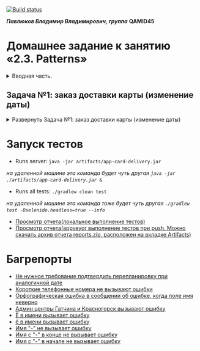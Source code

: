 [![Build status](https://ci.appveyor.com/api/projects/status/7qyu3pc2h9j4m8kj?svg=true)](https://ci.appveyor.com/project/PavlyukovVladimir/pavlyukovvvqamid45autotestingpatterns1)

***Павлюков Владимир Владимирович, группа*** **QAMID45**

# Домашнее задание к занятию «2.3. Patterns»

<details><summary>Вводная часть.</summary>

В качестве результата пришлите ссылку на ваш GitHub-проект в личном кабинете студента на сайте [netology.ru](https://netology.ru).

Все задачи этого занятия нужно делать **в разных репозиториях**.

[Шаблон для ДЗ](https://github.com/netology-code/aqa-code/tree/master/patterns).

**Важно**: если у вас что-то не получилось, то оформляйте issue [по установленным правилам](https://github.com/netology-code/aqa-homeworks/blob/master/report-requirements.md).

**Важно**: не делайте ДЗ всех занятий в одном репозитории. Иначе вам потом придётся достаточно сложно подключать системы Continuous integration.

## Как сдавать задачи

1. Инициализируйте на своём компьютере пустой Git-репозиторий.
1. Добавьте в него готовый файл [.gitignore](https://github.com/netology-code/aqa-homeworks/blob/master/.gitignore).
1. Добавьте в этот же каталог код ваших автотестов.
1. Сделайте необходимые коммиты.
1. Добавьте в каталог `artifacts` целевой сервис: `app-card-delivery.jar` для первой задачи, `app-ibank.jar` для второй задачи — см. раздел Настройка CI.
1. Создайте публичный репозиторий на GitHub и свяжите свой локальный репозиторий с удалённым.
1. Сделайте пуш — удостоверьтесь, что ваш код появился на GitHub.
1. Удостоверьтесь, что на AppVeyor сборка зелёная.
1. Поставьте бейджик сборки вашего проекта в файл README.md.
1. Ссылку на ваш проект отправьте в личном кабинете на сайте [netology.ru](https://netology.ru).
1. Задачи, отмеченные как необязательные, можно не сдавать, это не повлияет на получение зачёта.
1. Если вы обнаружили подозрительное поведение SUT, похожее на баг, создайте описание в issue на GitHub. [Придерживайтесь схемы при описании](https://github.com/netology-code/aqa-homeworks/blob/master/report-requirements.md).

## Настройка CI

Настройка CI осуществляется аналогично предыдущему заданию, за исключением того, что файл целевого сервиса может называться по-другому. Для второй задачи вам также понадобится указать нужный флаг запуска для тестового режима.

</details>

## Задача №1: заказ доставки карты (изменение даты)

<details><summary>Развернуть Задача №1: заказ доставки карты (изменение даты)</summary>

Вам необходимо автоматизировать тестирование новой функции формы заказа доставки карты:

![img_1.png](artifacts/imgs/img_1.png)![](https://github.com/ne![img.png](img.png)tology-code/aqa-homeworks/blob/master/patterns/pic/order.png)

Требования к содержимому полей, сообщения и другие элементы, по словам заказчика и разработчиков, такие же, они ничего не меняли.

Примечание: личный совет — не забудьте это перепроверить, никому нельзя доверять 😈

Тестируемая функциональность: если заполнить форму повторно теми же данными, за исключением «Даты встречи», то система предложит перепланировать время встречи:

![img.png](artifacts/imgs/img.png)![](https://github.com/netology-code/aqa-homeworks/blob/master/patterns/pic/replan.png)

После нажатия кнопки «Перепланировать» произойдёт перепланирование встречи:

![img_2.png](artifacts/imgs/img_2.png)![](https://github.com/netology-code/aqa-homeworks/blob/master/patterns/pic/success.png)

**Важно:** в этот раз вы не должны хардкодить данные прямо в тест. Используйте Faker, Lombok, data-классы для группировки нужных полей и утилитный класс-генератор данных — см. пример в презентации.

Утилитными называют классы, у которых приватный конструктор и статичные методы.

Обратите внимание, что Faker может генерировать не совсем в нужном для вас формате.

</details>

# Запуск тестов

* Runs server: `java -jar artifacts/app-card-delivery.jar`

_на удаленной машине эта команда будет чуть другая `java -jar ./artifacts/app-card-delivery.jar &`_
* Runs all tests: `./gradlew clean test`

_на удаленной машине эта команда тоже будет чуть другая `./gradlew test -Dselenide.headless=true --info`_
* [Просмотр отчета(локальное выполнение тестов)](build/reports/tests/test/index.html)
* [Просмотр отчета(appveyor выполнение тестов при push. Можно скачать архив отчета reports.zip, расположен на вкладке Artifacts)](https://ci.appveyor.com/project/PavlyukovVladimir/pavlyukovvvqamid45autotestingselenide/history)

# Багрепорты

* [Не нужное требование подтвердить перепланировку при аналогичной дате](https://github.com/PavlyukovVladimir/PavlyukovVVQamid45AutotestingPatterns1/issues/9)
* [Короткие телефонные номера не вызывают ошибки](https://github.com/PavlyukovVladimir/PavlyukovVVQamid45AutotestingPatterns1/issues/8)
* [Орфографическая ошибка в сообщении об ошибке, когда поле имя неверно](https://github.com/PavlyukovVladimir/PavlyukovVVQamid45AutotestingPatterns1/issues/7)
* [Админ центры Гатчина и Красногорск вызывают ошибку](https://github.com/PavlyukovVladimir/PavlyukovVVQamid45AutotestingPatterns1/issues/6)
* [Ё в имени вызывает ошибку](https://github.com/PavlyukovVladimir/PavlyukovVVQamid45AutotestingPatterns1/issues/2)
* [ё в имени вызывает ошибку](https://github.com/PavlyukovVladimir/PavlyukovVVQamid45AutotestingPatterns1/issues/1)
* [Имя "-" не вызывает ошибку](https://github.com/PavlyukovVladimir/PavlyukovVVQamid45AutotestingPatterns1/issues/5)
* [Имя с "-" в конце не вызывает ошибку](https://github.com/PavlyukovVladimir/PavlyukovVVQamid45AutotestingPatterns1/issues/4)
* [Имя с "-" в начале не вызывает ошибку](https://github.com/PavlyukovVladimir/PavlyukovVVQamid45AutotestingPatterns1/issues/3)
